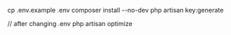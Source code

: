 cp .env.example .env
composer install --no-dev
php artisan key:generate

// after changing .env
php artisan optimize